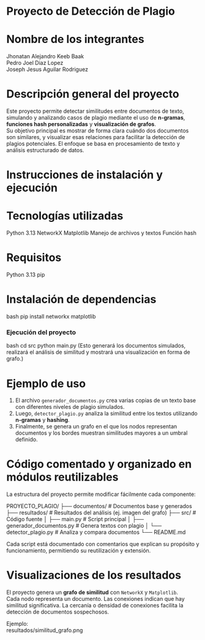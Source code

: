 # Proyecto de Detección de Plagio
# Nombre de los integrantes
Jhonatan Alejandro Keeb Baak  
Pedro Joel Diaz Lopez  
Joseph Jesus Aguilar Rodriguez  

# Descripción general del proyecto

Este proyecto permite detectar similitudes entre documentos de texto, simulando y analizando casos de plagio mediante el uso de **n-gramas**, **funciones hash personalizadas** y **visualización de grafos**.  
Su objetivo principal es mostrar de forma clara cuándo dos documentos son similares, y visualizar esas relaciones para facilitar la detección de plagios potenciales. El enfoque se basa en procesamiento de texto y análisis estructurado de datos.

# Instrucciones de instalación y ejecución
 
# Tecnologías utilizadas
Python 3.13
NetworkX
Matplotlib
Manejo de archivos y textos
Función hash 

# Requisitos
Python 3.13
pip

# Instalación de dependencias
bash
pip install networkx matplotlib

### Ejecución del proyecto
bash
cd src
python main.py
(Esto generará los documentos simulados, realizará el análisis de similitud y mostrará una visualización en forma de grafo.)

# Ejemplo de uso
1. El archivo `generador_documentos.py` crea varias copias de un texto base con diferentes niveles de plagio simulados.
2. Luego, `detector_plagio.py` analiza la similitud entre los textos utilizando **n-gramas** y **hashing**.
3. Finalmente, se genera un grafo en el que los nodos representan documentos y los bordes muestran similitudes mayores a un umbral definido.

# Código comentado y organizado en módulos reutilizables

La estructura del proyecto permite modificar fácilmente cada componente:

PROYECTO_PLAGIO/
├── documentos/             # Documentos base y generados
├── resultados/             # Resultados del análisis (ej. imagen del grafo)
├── src/                    # Código fuente
│   ├── main.py             # Script principal
│   ├── generador_documentos.py  # Genera textos con plagio
│   └── detector_plagio.py  # Analiza y compara documentos
└── README.md

Cada script está documentado con comentarios que explican su propósito y funcionamiento, permitiendo su reutilización y extensión.

# Visualizaciones de los resultados

El proyecto genera un **grafo de similitud** con `NetworkX` y `Matplotlib`.  
Cada nodo representa un documento.
Las conexiones indican que hay similitud significativa.
La cercanía o densidad de conexiones facilita la detección de documentos sospechosos.

Ejemplo:  
resultados/similitud_grafo.png
